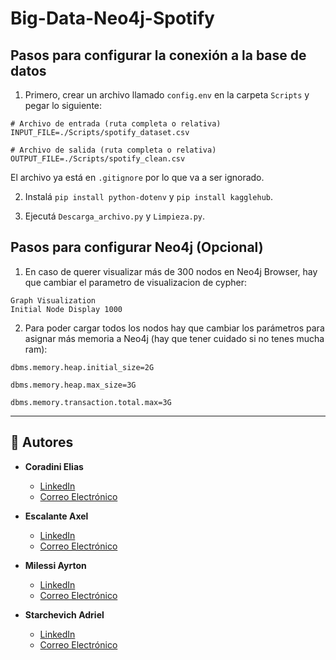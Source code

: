 # Big-Data-Neo4j-Spotify

## Pasos para configurar la conexión a la base de datos

1. Primero, crear un archivo llamado `config.env` en la carpeta `Scripts` y pegar lo siguiente:

```
# Archivo de entrada (ruta completa o relativa)
INPUT_FILE=./Scripts/spotify_dataset.csv

# Archivo de salida (ruta completa o relativa)
OUTPUT_FILE=./Scripts/spotify_clean.csv
```

El archivo ya está en `.gitignore` por lo que va a ser ignorado.

2. Instalá `pip install python-dotenv` y `pip install kagglehub`.

3. Ejecutá `Descarga_archivo.py` y `Limpieza.py`.

## Pasos para configurar Neo4j (Opcional)

1. En caso de querer visualizar más de 300 nodos en Neo4j Browser, hay que cambiar el parametro de visualizacion de cypher:
```
Graph Visualization
Initial Node Display 1000
```

2. Para poder cargar todos los nodos hay que cambiar los parámetros para asignar más memoria a Neo4j (hay que tener cuidado si no tenes mucha ram):

```
dbms.memory.heap.initial_size=2G

dbms.memory.heap.max_size=3G

dbms.memory.transaction.total.max=3G
```
---

## 👤 Autores
* **Coradini Elias**  
  - [LinkedIn](https://www.linkedin.com/in/c-elias-3a8065307/)  
  - [Correo Electrónico](mailto:eliascoradini212@gmail.com)

* **Escalante Axel**  
  - [LinkedIn](https://www.linkedin.com/in/axelescalante0/)  
  - [Correo Electrónico](mailto:axelescalante0@gmail.com)

* **Milessi Ayrton**  
  - [LinkedIn](https://www.linkedin.com/in/ayrton-milessi-90ab91327/)  
  - [Correo Electrónico](mailto:ayrton4210@gmail.com)

* **Starchevich Adriel**  
  - [LinkedIn](https://www.linkedin.com/in/adriel-starchevich)  
  - [Correo Electrónico](mailto:adrielstarchevich@gmail.com)
